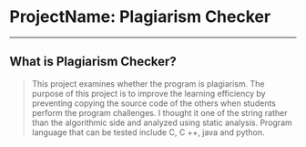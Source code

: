 # ProjectName: Plagiarism Checker

----
## What is Plagiarism Checker?

>This project examines whether the program is plagiarism.
The purpose of this project is to improve the learning efficiency by preventing copying the source code of the others when students perform the program challenges.
I thought it one of the string rather than the algorithmic side and analyzed using static analysis.
Program language that can be tested include C, C ++, java and python.
